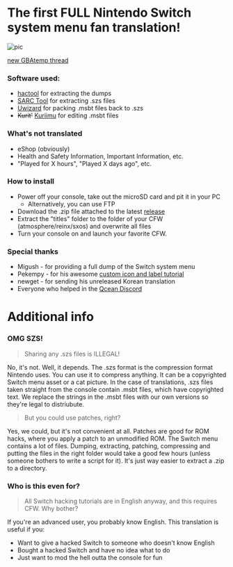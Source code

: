 # The first FULL Nintendo Switch system menu fan translation!

![pic](https://github.com/bandithedoge/switch-pl/blob/master/pic_small.png)

[new GBAtemp thread](https://gbatemp.net/threads/switch-pl-full-polish-switch-system-menu-translation.535797/)

### Software used:

* [hactool](https://github.com/SciresM/hactool) for extracting the dumps
* [SARC Tool](https://github.com/aboood40091/SARC-Tool) for extracting .szs files
* [Uwizard](https://github.com/MrMysterio/Uwizard) for packing .msbt files back to .szs
* ~~Kurit'~~ [Kuriimu](https://github.com/IcySon55/Kuriimu) for editing .msbt files


### What's not translated

* eShop (obviously)
* Health and Safety Information, Important Information, etc.
* "Played for X hours", "Played X days ago", etc.


### How to install

* Power off your console, take out the microSD card and pit it in your PC 
  * Alternatively, you can use FTP
* Download the .zip file attached to the latest [release](https://github.com/bandithedoge/switch-pl/releases)
* Extract the "titles" folder to the folder of your CFW (atmosphere/reinx/sxos) and overwrite all files
* Turn your console on and launch your favorite CFW.

### Special thanks

* Migush - for providing a full dump of the Switch system menu
* Pekempy - for his awesome [custom icon and label tutorial](https://github.com/pekempy/SwitchIconMod/wiki/Custom-Labels)
* newget - for sending his unreleased Korean translation
* Everyone who helped in the [Qcean Discord](https://discord.gg/EyxSS8T)

# Additional info

### OMG SZS!

> Sharing any .szs files is ILLEGAL!

No, it's not. Well, it depends. The .szs format is the compression format Nintendo uses. You can use it to compress anything. It can be a copyrighted Switch menu asset or a cat picture. In the case of translations, .szs files taken straight from the console contain .msbt files, which have copyrighted text. We replace the strings in the .msbt files with our own versions so they're legal to distriubute.

> But you could use patches, right?

Yes, we could, but it's not convenient at all. Patches are good for ROM hacks, where you apply a patch to an unmodified ROM. The Switch menu contains a lot of files. Dumping, extracting, patching, compressing and putting the files in the right folder would take a good few hours (unless someone bothers to write a script for it). It's just way easier to extract a .zip to a directory.

### Who is this even for?

> All Switch hacking tutorials are in English anyway, and this requires CFW. Why bother?

If you're an advanced user, you probably know English. This translation is useful if you:

* Want to give a hacked Switch to someone who doesn't know English
* Bought a hacked Switch and have no idea what to do
* Just want to mod the hell outta the console for fun
